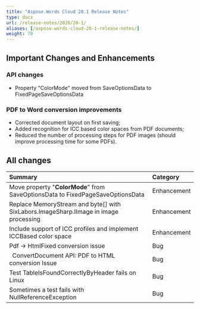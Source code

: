 ```yaml
---
title: "Aspose.Words Cloud 20.1 Release Notes"
type: docs
url: /release-notes/2020/20-1/
aliases: [/aspose-words-cloud-20-1-release-notes/]
weight: 70
---
```


## Important Changes and Enhancements

### API changes

- Property "ColorMode" moved from SaveOptionsData to FixedPageSaveOptionsData

### PDF to Word conversion improvements

- Corrected document layout on first saving;
- Added recognition for ICC based color spaces from PDF documents;
- Reduced the number of processing steps for PDF images (should improve processing time for some PDFs).

## All changes

|Summary|Category|
| :- | :- |
|Move property "**ColorMode**" from SaveOptionsData to FixedPageSaveOptionsData|Enhancement|
|Replace MemoryStream and byte[] with SixLabors.ImageSharp.IImage in image processing|Enhancement|
|Include support of ICC profiles and implement ICCBased color space|Enhancement|
|Pdf -> HtmlFixed conversion issue |Bug|
|` `ConvertDocument API: PDF to HTML conversion Issue|Bug|
|Test TableIsFoundCorrectlyByHeader fails on Linux |Bug|
|Sometimes a test fails with NullReferenceException |Bug|

